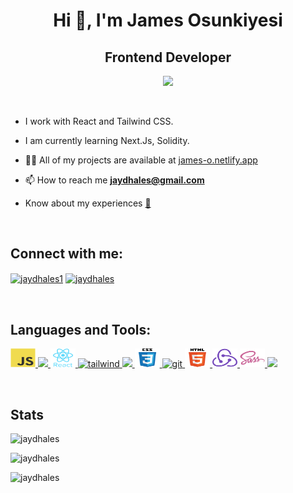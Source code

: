 <h1 align="center">Hi 👋, I'm James Osunkiyesi</h1>

<h2 align="center">Frontend Developer</h2>
<p align="center"><img src="https://profile-counter.glitch.me/jaydhales/count.svg" height="25" /></p>

<br/>

- I work with React and Tailwind CSS.

- I am currently learning Next.Js, Solidity.

- 👨‍💻 All of my projects are available at [james-o.netlify.app](https://james-o.netlify.app)

- 📫 How to reach me **jaydhales@gmail.com**

- Know about my experiences [📄](https://drive.google.com/file/d/1nE-wE9TxMBdnN8KWJ0b8oWHlTLXlOuZd/view?usp=sharing)

<br/>
<h2 align="left">Connect with me:</h2>
<p align="left" >
<a href="https://twitter.com/jaydhales1" target="blank"><img align="center" src="https://raw.githubusercontent.com/rahuldkjain/github-profile-readme-generator/master/src/images/icons/Social/twitter.svg" alt="jaydhales1" height="30" width="40" /></a>
<a href="https://linkedin.com/in/jaydhales" target="blank"><img align="center" src="https://raw.githubusercontent.com/rahuldkjain/github-profile-readme-generator/master/src/images/icons/Social/linked-in-alt.svg" alt="jaydhales" height="30" width="40" /></a>
</p>

<br/>

<h2 align="left">Languages and Tools:</h2>
<p align="left">
<a href="https://developer.mozilla.org/en-US/docs/Web/JavaScript" target="_blank" rel="noreferrer"> <img src="https://raw.githubusercontent.com/devicons/devicon/master/icons/javascript/javascript-original.svg" alt="javascript" width="40" height="30"/> </a>
<a href="https://www.w3schools.com/css/" target="_blank" rel="noreferrer"> <img src="https://raw.githubusercontent.com/danielcranney/readme-generator/main/public/icons/skills/typescript-colored.svg" height="30" /> </a>
<a href="https://reactjs.org/" target="_blank" rel="noreferrer"> <img src="https://raw.githubusercontent.com/devicons/devicon/master/icons/react/react-original-wordmark.svg" alt="react" width="40" height="30"/> </a>
<a href="https://tailwindcss.com/" target="_blank" rel="noreferrer"> <img src="https://www.vectorlogo.zone/logos/tailwindcss/tailwindcss-icon.svg" alt="tailwind" width="40" height="30"/> </a> 
<a href="https://www.w3schools.com/css/" target="_blank" rel="noreferrer"> <img src="https://raw.githubusercontent.com/danielcranney/readme-generator/main/public/icons/skills/nextjs-colored.svg" height="30" /> </a>
<a href="https://www.w3schools.com/css/" target="_blank" rel="noreferrer"> <img src="https://raw.githubusercontent.com/devicons/devicon/master/icons/css3/css3-original-wordmark.svg" alt="css3" width="40" height="30"/> </a>
<a href="https://git-scm.com/" target="_blank" rel="noreferrer"> <img src="https://www.vectorlogo.zone/logos/git-scm/git-scm-icon.svg" alt="git" width="40" height="30"/> </a>
<a href="https://www.w3.org/html/" target="_blank" rel="noreferrer"> <img src="https://raw.githubusercontent.com/devicons/devicon/master/icons/html5/html5-original-wordmark.svg" alt="html5" width="40" height="30"/> </a>
<a href="https://redux.js.org" target="_blank" rel="noreferrer"> <img src="https://raw.githubusercontent.com/devicons/devicon/master/icons/redux/redux-original.svg" alt="redux" width="40" height="30"/> </a> 
<a href="https://sass-lang.com" target="_blank" rel="noreferrer"> <img src="https://raw.githubusercontent.com/devicons/devicon/master/icons/sass/sass-original.svg" alt="sass" width="40" height="30"/> </a>
<a href="https://www.w3schools.com/css/" target="_blank" rel="noreferrer"> <img src="https://res.cloudinary.com/practicaldev/image/fetch/s--uJjgTz8I--/c_limit%2Cf_auto%2Cfl_progressive%2Cq_auto%2Cw_880/https://dev-to-uploads.s3.amazonaws.com/uploads/articles/8k73hi03ck8mnm830xpu.png" height="30" /> </a>

</p>

<br/>

<h2 align="left">Stats</h2>
<p><img src="https://github-readme-stats.vercel.app/api/top-langs?username=jaydhales&show_icons=true&locale=en&layout=compact" alt="jaydhales" /></p>

<p><img src="https://github-readme-stats.vercel.app/api?username=jaydhales&show_icons=true&locale=en" alt="jaydhales" /></p>

<p><img src="https://github-readme-streak-stats.herokuapp.com/?user=jaydhales&" alt="jaydhales" /></p>
